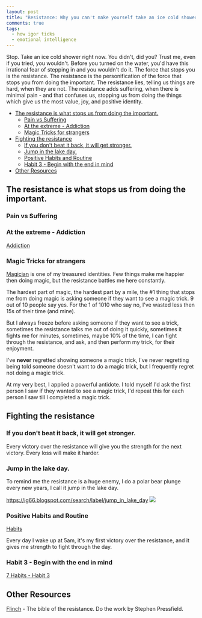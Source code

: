 ```yaml
---
layout: post
title: "Resistance: Why you can't make yourself take an ice cold shower"
comments: true
tags:
  - how igor ticks
  - emotional intelligence
---
```


Stop. Take an ice cold shower right now. You didn't, did you? Trust me, even if you tried, you wouldn't. Before you turned on the water, you'd have this irrational fear of stepping in and you wouldn't do it. The force that stops you is the resistance. The resistance is the personification of the force that stops you from doing the important. The resistance lies, telling us things are hard, when they are not. The resistance adds suffering, when there is minimal pain - and that confuses us, stopping us from doing the things which give us the most value, joy, and positive identity.

<!-- prettier-ignore-start -->
<!-- vim-markdown-toc GFM -->

- [The resistance is what stops us from doing the important.](#the-resistance-is-what-stops-us-from-doing-the-important)
    - [Pain vs Suffering](#pain-vs-suffering)
    - [At the extreme - Addiction](#at-the-extreme---addiction)
    - [Magic Tricks for strangers](#magic-tricks-for-strangers)
- [Fighting the resistance](#fighting-the-resistance)
    - [If you don't beat it back, it will get stronger.](#if-you-dont-beat-it-back-it-will-get-stronger)
    - [Jump in the lake day.](#jump-in-the-lake-day)
    - [Positive Habits and Routine](#positive-habits-and-routine)
    - [Habit 3 - Begin with the end in mind](#habit-3---begin-with-the-end-in-mind)
- [Other Resources](#other-resources)

<!-- vim-markdown-toc -->
<!-- prettier-ignore-end -->

## The resistance is what stops us from doing the important.

### Pain vs Suffering

### At the extreme - Addiction

[Addiction](/addiction)

### Magic Tricks for strangers

[Magician](/magic) is one of my treasured identities. Few things make me happier then doing magic, but the resistance battles me here constantly.

The hardest part of magic, the hardest part by a mile, the #1 thing that stops me from doing magic is asking someone if they want to see a magic trick. 9 out of 10 people say yes. For the 1 of 1010 who say no, I've wasted less then 15s of their time (and mine).

But I always freeze before asking someone if they want to see a trick, sometimes the resistance talks me out of doing it quickly, sometimes it fights me for minutes, sometimes, maybe 10% of the time, I can fight through the resistance, and ask, and then perform my trick, for their enjoyment.

I've **never** regretted showing someone a magic trick, I've never regretting being told someone doesn't want to do a magic trick, but I frequently regret not doing a magic trick.

At my very best, I applied a powerful antidote. I told myself I'd ask the first person I saw if they wanted to see a magic trick, I'd repeat this for each person I saw till I completed a magic trick.

## Fighting the resistance

### If you don't beat it back, it will get stronger.

Every victory over the resistance will give you the strength for the next victory. Every loss will make it harder.

### Jump in the lake day.

To remind me the resistance is a huge enemy, I do a polar bear plunge every new years, I call it jump in the lake day.

https://ig66.blogspot.com/search/label/jump_in_lake_day
![](http://farm8.staticflickr.com/7013/6615434129_8040468028.jpg)

### Positive Habits and Routine

[Habits](/habits)

Every day I wake up at 5am, it's my first victory over the resistance, and it gives me strength to fight through the day.

### Habit 3 - Begin with the end in mind

[7 Habits - Habit 3](/7habits)

## Other Resources

[Flinch](https://github.com/idvorkin/blob/blob/master/books/the-flinch.pdf) - The bible of the resistance.
Do the work by Stephen Pressfield.
